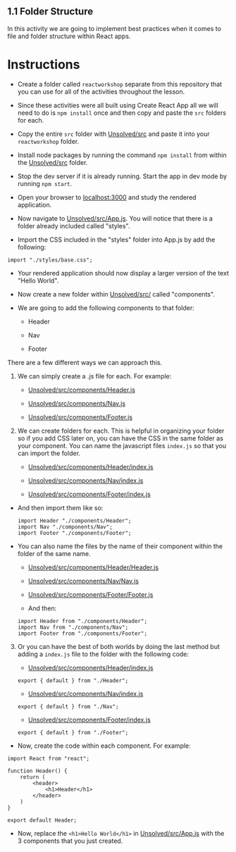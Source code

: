 ## 1.1 Folder Structure

In this activity we are going to implement best practices when it comes to file and folder structure within React apps.

# Instructions

* Create a folder called `reactworkshop` separate from this repository that you can use for all of the activities throughout the lesson.

* Since these activities were all built using Create React App all we will need to do is `npm install` once and then copy and paste the `src` folders for each.

* Copy the entire `src` folder with [Unsolved/src](Unsolved/src) and paste it into your `reactworkshop` folder.

* Install node packages by running the command `npm install` from within the [Unsolved/src](Unsolved/src) folder.

* Stop the dev server if it is already running. Start the app in dev mode by running `npm start`.

* Open your browser to [localhost:3000](http://localhost:3000) and study the rendered application.

* Now navigate to [Unsolved/src/App.js](Unsolved/src/App.js). You will notice that there is a folder already included called "styles".

* Import the CSS included in the "styles" folder into App.js by add the following:

```
import "./styles/base.css";
```

* Your rendered application should now display a larger version of the text "Hello World".

* Now create a new folder within [Unsolved/src/](Unsolved/src/) called "components".

* We are going to add the following components to that folder:

	* Header

	* Nav

	* Footer

There are a few different ways we can approach this.

1. We can simply create a .js file for each. For example:

	* [Unsolved/src/components/Header.js](Header.js)

	* [Unsolved/src/components/Nav.js](Nav.js)

	* [Unsolved/src/components/Footer.js](Footer.js)

2. We can create folders for each. This is helpful in organizing your folder so if you add CSS later on, you can have the CSS in the same folder as your component. You can name the javascript files `index.js` so that you can import the folder.

	* [Unsolved/src/components/Header/index.js](Unsolved/src/components/Header/index.js)

	* [Unsolved/src/components/Nav/index.js](Unsolved/src/components/Nav/index.js)

	* [Unsolved/src/components/Footer/index.js](Unsolved/src/components/Footer/index.js)

* And then import them like so:

	```
	import Header "./components/Header";
	import Nav "./components/Nav";
	import Footer "./components/Footer";
	```

* You can also name the files by the name of their component within the folder of the same name.

	* [Unsolved/src/components/Header/Header.js](Unsolved/src/components/Header/Header.js)

	* [Unsolved/src/components/Nav/Nav.js](Unsolved/src/components/Nav/Nav.js)

	* [Unsolved/src/components/Footer/Footer.js](Unsolved/src/components/Footer/Footer.js)

	* And then:

	```
	import Header from "./components/Header";
	import Nav from "./components/Nav";
	import Footer from "./components/Footer";
	```
	
3. Or you can have the best of both worlds by doing the last method but adding a `index.js` file to the folder with the following code:

	* [Unsolved/src/components/Header/index.js](Unsolved/src/components/Header/index.js)
	```
	export { default } from "./Header";
	```

	* [Unsolved/src/components/Nav/index.js](Unsolved/src/components/Nav/index.js)
	```
	export { default } from "./Nav";
	```

	* [Unsolved/src/components/Footer/index.js](Unsolved/src/components/Footer/index.js)
	```
	export { default } from "./Footer";
	```

* Now, create the code within each component. For example:

```
import React from "react";

function Header() {
	return (
		<header>
			<h1>Header</h1>
		</header>
	)
}

export default Header;
```

* Now, replace the `<h1>Hello World</h1>` in [Unsolved/src/App.js](Unsolved/src/App.js) with the 3 components that you just created.